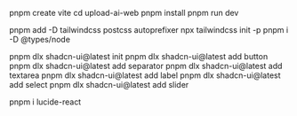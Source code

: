 
pnpm create vite
cd upload-ai-web
pnpm install
pnpm run dev

pnpm add -D tailwindcss postcss autoprefixer
npx tailwindcss init -p
pnpm i -D @types/node

pnpm dlx shadcn-ui@latest init
pnpm dlx shadcn-ui@latest add button
pnpm dlx shadcn-ui@latest add separator
pnpm dlx shadcn-ui@latest add textarea
pnpm dlx shadcn-ui@latest add label
pnpm dlx shadcn-ui@latest add select
pnpm dlx shadcn-ui@latest add slider

pnpm i lucide-react
